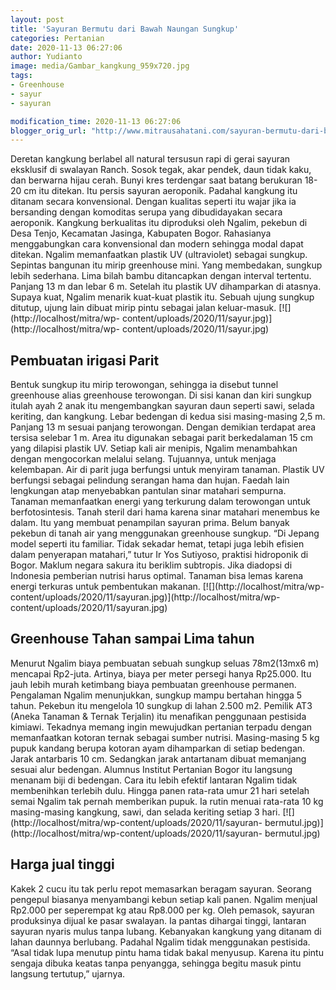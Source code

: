 ```yaml
---
layout: post
title: 'Sayuran Bermutu dari Bawah Naungan Sungkup'
categories: Pertanian
date: 2020-11-13 06:27:06
author: Yudianto
image: media/Gambar_kangkung_959x720.jpg
tags:
- Greenhouse
- sayur
- sayuran

modification_time: 2020-11-13 06:27:06
blogger_orig_url: "http://www.mitrausahatani.com/sayuran-bermutu-dari-bawah-naungan.html"
---
```


Deretan kangkung berlabel all natural tersusun rapi di gerai sayuran eksklusif
di swalayan Ranch. Sosok tegak, akar pendek, daun tidak kaku, dan berwarna
hijau cerah. Bunyi kres terdengar saat batang berukuran 18-20 cm itu ditekan.
Itu persis sayuran aeroponik. Padahal kangkung itu ditanam secara
konvensional. Dengan kualitas seperti itu wajar jika ia bersanding dengan
komoditas serupa yang dibudidayakan secara aeroponik. Kangkung berkualitas itu
diproduksi oleh Ngalim, pekebun di Desa Tenjo, Kecamatan Jasinga, Kabupaten
Bogor. Rahasianya menggabungkan cara konvensional dan modern sehingga modal
dapat ditekan. Ngalim memanfaatkan plastik UV (ultraviolet) sebagai sungkup.
Sepintas bangunan itu mirip greenhouse mini. Yang membedakan, sungkup lebih
sederhana. Lima bilah bambu ditancapkan dengan interval tertentu. Panjang 13 m
dan lebar 6 m. Setelah itu plastik UV dihamparkan di atasnya. Supaya kuat,
Ngalim menarik kuat-kuat plastik itu. Sebuah ujung sungkup ditutup, ujung lain
dibuat mirip pintu sebagai jalan keluar-masuk. [![](http://localhost/mitra/wp-
content/uploads/2020/11/sayur.jpg)](http://localhost/mitra/wp-
content/uploads/2020/11/sayur.jpg)

## Pembuatan irigasi Parit

Bentuk sungkup itu mirip terowongan, sehingga ia disebut tunnel greenhouse
alias greenhouse terowongan. Di sisi kanan dan kiri sungkup itulah ayah 2 anak
itu mengembangkan sayuran daun seperti sawi, selada keriting, dan kangkung.
Lebar bedengan di kedua sisi masing-masing 2,5 m. Panjang 13 m sesuai panjang
terowongan. Dengan demikian terdapat area tersisa selebar 1 m. Area itu
digunakan sebagai parit berkedalaman 15 cm yang dilapisi plastik UV. Setiap
kali air menipis, Ngalim menambahkan dengan mengocorkan melalui selang.
Tujuannya, untuk menjaga kelembapan. Air di parit juga berfungsi untuk
menyiram tanaman. Plastik UV berfungsi sebagai pelindung serangan hama dan
hujan. Faedah lain lengkungan atap menyebabkan pantulan sinar matahari
sempurna. Tanaman memanfaatkan energi yang terkurung dalam terowongan untuk
berfotosintesis. Tanah steril dari hama karena sinar matahari menembus ke
dalam. Itu yang membuat penampilan sayuran prima. Belum banyak pekebun di
tanah air yang menggunakan greenhouse sungkup. “Di Jepang model seperti itu
familiar. Tidak sekadar hemat, tetapi juga lebih efisien dalam penyerapan
matahari,” tutur Ir Yos Sutiyoso, praktisi hidroponik di Bogor. Maklum negara
sakura itu beriklim subtropis. Jika diadopsi di Indonesia pemberian nutrisi
harus optimal. Tanaman bisa lemas karena energi terkuras untuk pembentukan
makanan. [![](http://localhost/mitra/wp-
content/uploads/2020/11/sayuran.jpg)](http://localhost/mitra/wp-
content/uploads/2020/11/sayuran.jpg)

## Greenhouse Tahan sampai Lima tahun

Menurut Ngalim biaya pembuatan sebuah sungkup seluas 78m2(13mx6 m) mencapai
Rp2-juta. Artinya, biaya per meter persegi hanya Rp25.000. Itu jauh lebih
murah ketimbang biaya pembuatan greenhouse permanen. Pengalaman Ngalim
menunjukkan, sungkup mampu bertahan hingga 5 tahun. Pekebun itu mengelola 10
sungkup di lahan 2.500 m2. Pemilik AT3 (Aneka Tanaman & Ternak Terjalin) itu
menafikan penggunaan pestisida kimiawi. Tekadnya memang ingin mewujudkan
pertanian terpadu dengan memanfaatkan kotoran ternak sebagai sumber nutrisi.
Masing-masing 5 kg pupuk kandang berupa kotoran ayam dihamparkan di setiap
bedengan. Jarak antarbaris 10 cm. Sedangkan jarak antartanam dibuat memanjang
sesuai alur bedengan. Alumnus Institut Pertanian Bogor itu langsung menanam
biji di bedengan. Cara itu lebih efektif lantaran Ngalim tidak membenihkan
terlebih dulu. Hingga panen rata-rata umur 21 hari setelah semai Ngalim tak
pernah memberikan pupuk. Ia rutin menuai rata-rata 10 kg masing-masing
kangkung, sawi, dan selada keriting setiap 3 hari.
[![](http://localhost/mitra/wp-content/uploads/2020/11/sayuran-
bermutul.jpg)](http://localhost/mitra/wp-content/uploads/2020/11/sayuran-
bermutul.jpg)

## Harga jual tinggi

Kakek 2 cucu itu tak perlu repot memasarkan beragam sayuran. Seorang pengepul
biasanya menyambangi kebun setiap kali panen. Ngalim menjual Rp2.000 per
seperempat kg atau Rp8.000 per kg. Oleh pemasok, sayuran produksinya dijual ke
pasar swalayan. Ia pantas dihargai tinggi, lantaran sayuran nyaris mulus tanpa
lubang. Kebanyakan kangkung yang ditanam di lahan daunnya berlubang. Padahal
Ngalim tidak menggunakan pestisida. “Asal tidak lupa menutup pintu hama tidak
bakal menyusup. Karena itu pintu sengaja dibuka keatas tanpa penyangga,
sehingga begitu masuk pintu langsung tertutup,” ujarnya.


